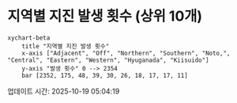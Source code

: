# 지역별 지진 발생 횟수 (상위 10개)

```mermaid
xychart-beta
    title "지역별 지진 발생 횟수"
    x-axis ["Adjacent", "Off", "Northern", "Southern", "Noto,", "Central", "Eastern", "Western", "Hyuganada", "Kiisuido"]
    y-axis "발생 횟수" 0 --> 2354
    bar [2352, 175, 48, 39, 30, 26, 18, 17, 17, 11]
```

업데이트 시간: 2025-10-19 05:04:19
